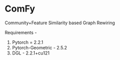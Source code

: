 # ComFy
Community+Feature Similarity based Graph Rewiring

Requirements - 

1. Pytorch = 2.2.1
2. Pytorch-Geometric - 2.5.2
3. DGL - 2.2.1+cu121


